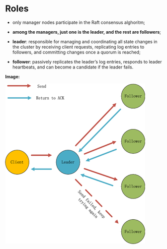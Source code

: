 # Roles

- only manager nodes participate in the Raft consensus alghoritm;
- **among the managers, just one is the leader, and the rest are followers**;
- **leader**: responsible for managing and coordinating all state changes in the cluster by receiving client requests, replicating log entries to followers, and committing changes once a quorum is reached;


- **follower**: passively replicates the leader’s log entries, responds to leader heartbeats, and can become a candidate if the leader fails.

**Image:**

<img src="img/raft.png" width="450">
